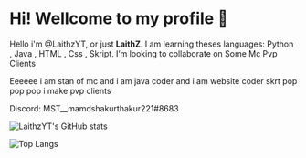 # Hi! Wellcome to my profile 👋
Hello i'm @LaithzYT, or just **LaithZ**.
I am learning theses languages: Python , Java , HTML , Css , Skript.
I’m looking to collaborate on Some Mc Pvp Clients

Eeeeee i am stan of mc and i am java coder and i am website coder skrt pop pop pop i make pvp clients

Discord: MST__mamdshakurthakur221#8683

![LaithzYT's GitHub stats](https://github-readme-stats.vercel.app/api?username=LaithzYT&show_icons=true&theme=vision-friendly-dark)

![Top Langs](https://github-readme-stats.vercel.app/api/top-langs/?username=LaithzYT&theme=vision-friendly-dark)
